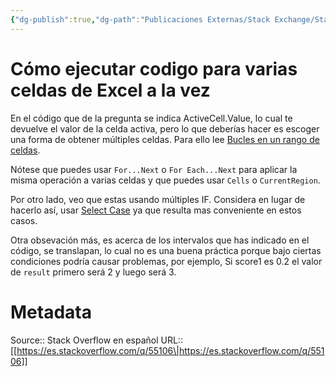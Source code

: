 ```yaml
---
{"dg-publish":true,"dg-path":"Publicaciones Externas/Stack Exchange/Stack Overflow en español/es.stackoverflow.com-55106.md","permalink":"/publicaciones-externas/stack-exchange/stack-overflow-en-espanol/es-stackoverflow-com-55106/","title":"Cómo ejecutar codigo para varias celdas de Excel a la vez","hide":true,"noteIcon":"default","created":"2024-04-03T12:49:10.353-06:00","updated":"2024-04-05T16:43:49.513-06:00"}
---
```


# Cómo ejecutar codigo para varias celdas de Excel a la vez

En el código que de la pregunta se indica ActiveCell.Value, lo cual te devuelve el valor de la celda activa, pero lo que deberías hacer es escoger una forma de obtener múltiples celdas. Para ello lee [Bucles en un rango de celdas](https://msdn.microsoft.com/es-mx/library/office/ff840655.aspx).

Nótese que puedes usar `For...Next` o `For Each...Next` para aplicar la misma operación a varias celdas y que puedes usar `Cells` o `CurrentRegion`.

Por otro lado, veo que estas usando múltiples IF. Considera en lugar de hacerlo así, usar [Select Case][1] ya que resulta mas conveniente en estos casos.

Otra obsevación más, es acerca de los intervalos que has indicado en el código, se translapan, lo cual no es una buena práctica porque bajo ciertas condiciones podría causar problemas, por ejemplo, Si score1 es 0.2 el valor de `result` primero será 2 y luego será 3.


  [1]: https://msdn.microsoft.com/es-mx/library/office/gg278665.aspx

# Metadata
Source:: Stack Overflow en español
URL:: [[https://es.stackoverflow.com/q/55106\|https://es.stackoverflow.com/q/55106]]

